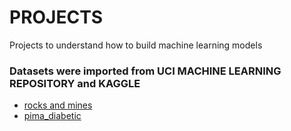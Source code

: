 # PROJECTS  
Projects to understand how to build machine learning models<br>

### Datasets were imported from UCI MACHINE LEARNING REPOSITORY and KAGGLE<br>

* [rocks and mines](https://archive.ics.uci.edu/dataset/151/connectionist+bench+sonar+mines+vs+rocks) <br>
* [pima_diabetic](https://www.kaggle.com/datasets/uciml/pima-indians-diabetes-database)

